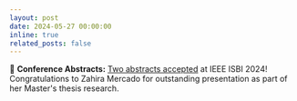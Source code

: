 ```yaml
---
layout: post
date: 2024-05-27 00:00:00
inline: true
related_posts: false
---
```


📄 **Conference Abstracts:** [Two abstracts accepted](https://www.linkedin.com/posts/amithjkamath_after-an-unforgettable-ieee-international-activity-7200872465835720704-6Cli) at IEEE ISBI 2024! Congratulations to Zahira Mercado for outstanding presentation as part of her Master's thesis research. 